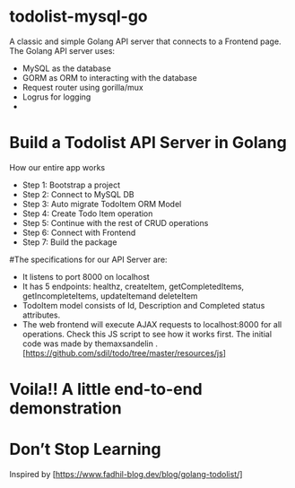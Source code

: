 # todolist-mysql-go
A classic and simple Golang API server that connects to a Frontend page.
The Golang API server uses:

- MySQL as the database
- GORM as ORM to interacting with the database
- Request router using gorilla/mux
- Logrus for logging
- 

# Build a Todolist API Server in Golang
How our entire app works
- Step 1: Bootstrap a project
- Step 2: Connect to MySQL DB
- Step 3: Auto migrate TodoItem ORM Model
- Step 4: Create Todo Item operation
- Step 5: Continue with the rest of CRUD operations
- Step 6: Connect with Frontend
- Step 7: Build the package

#The specifications for our API Server are:

- It listens to port 8000 on localhost
- It has 5 endpoints: healthz, createItem, getCompletedItems, getIncompleteItems, updateItemand deleteItem
- TodoItem model consists of Id, Description and Completed status attributes.
- The web frontend will execute AJAX requests to localhost:8000 for all operations. Check this JS script to see how it works first. The initial code was made by themaxsandelin . [https://github.com/sdil/todo/tree/master/resources/js]
# Voila!! A little end-to-end demonstration
# Don’t Stop Learning

Inspired by [https://www.fadhil-blog.dev/blog/golang-todolist/]
